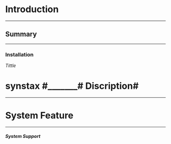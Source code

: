 # Introduction #
__________________________________________
## Summary ##
__________________________________________
### Installation ###
*Tittle*
# synstax #_______# Discription#
_________________________________________
# System Feature #
__________________________________________
##### System Support #####
